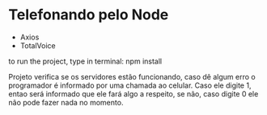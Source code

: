 # Telefonando pelo Node
<ul>
  <li>Axios</li>
  <li>TotalVoice</li>
 </ul>
 
to run the project, type in terminal:
npm install 

Projeto verifica se os servidores estão funcionando, caso dê algum erro o programador é informado por uma chamada ao celular.
Caso ele digite 1, entao será informado que ele fará algo a respeito, se não, caso digite 0 ele não pode fazer nada no momento.
